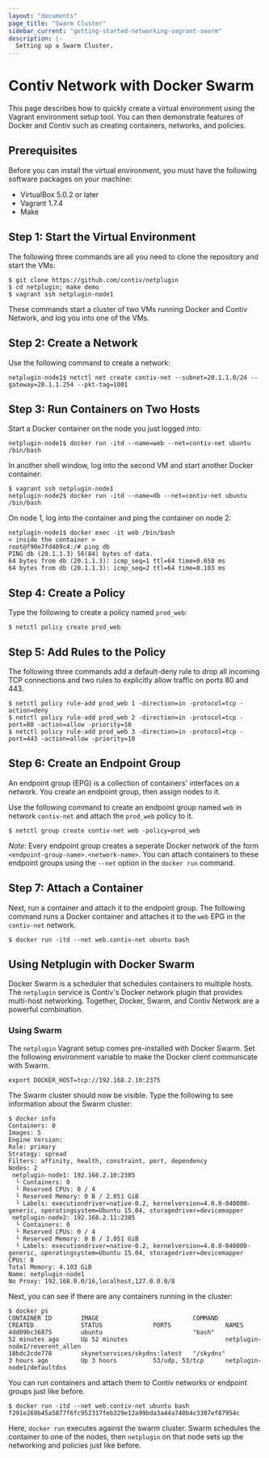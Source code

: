 ```yaml
---
layout: "documents"
page_title: "Swarm Cluster"
sidebar_current: "getting-started-networking-vagrant-swarm"
description: |-
  Setting up a Swarm Cluster.
---
```


# Contiv Network with Docker Swarm

This page describes how to quickly create a virtual environment
using the Vagrant environment setup tool. You can then demonstrate
features of Docker and Contiv such as creating containers,
networks, and policies.

## Prerequisites
Before you can install the virtual environment, you must have the following
software packages on your machine:

- VirtualBox 5.0.2 or later
- Vagrant 1.7.4
- Make

## Step 1: Start the Virtual Environment
The following three commands are all you need to clone the repository and start the VMs:

```
$ git clone https://github.com/contiv/netplugin
$ cd netplugin; make demo
$ vagrant ssh netplugin-node1
```

These commands start a cluster of two VMs running Docker and Contiv Network, and log
you into one of the VMs.

## Step 2: Create a Network
Use the following command to create a network:

```
netplugin-node1$ netctl net create contiv-net --subnet=20.1.1.0/24 --gateway=20.1.1.254 --pkt-tag=1001
```

## Step 3: Run Containers on Two Hosts
Start a Docker container on the node you just logged into:

```
netplugin-node1$ docker run -itd --name=web --net=contiv-net ubuntu /bin/bash
```

In another shell window, log into the second VM and start another Docker container:

```
$ vagrant ssh netplugin-node1
netplugin-node2$ docker run -itd --name=db --net=contiv-net ubuntu /bin/bash
```

On node 1, log into the container and ping the container on node 2:

```
netplugin-node1$ docker exec -it web /bin/bash
< inside the container >
root@f90e7fd409c4:/# ping db
PING db (20.1.1.3) 56(84) bytes of data.
64 bytes from db (20.1.1.3): icmp_seq=1 ttl=64 time=0.658 ms
64 bytes from db (20.1.1.3): icmp_seq=2 ttl=64 time=0.103 ms
```

## Step 4: Create a Policy
Type the following to create a policy named `prod_web`:

```
$ netctl policy create prod_web
```
## Step 5: Add Rules to the Policy
The following three commands add a default-deny rule to drop all incoming TCP
connections and two rules to explicitly allow traffic on ports 80 and 443.

```
$ netctl policy rule-add prod_web 1 -direction=in -protocol=tcp -action=deny
$ netctl policy rule-add prod_web 2 -direction=in -protocol=tcp -port=80 -action=allow -priority=10
$ netctl policy rule-add prod_web 3 -direction=in -protocol=tcp -port=443 -action=allow -priority=10
```
## Step 6: Create an Endpoint Group
An endpoint group (EPG) is a collection of containers' interfaces on a network. You create an endpoint
group, then assign nodes to it.

Use the following command to create an endpoint group named `web` in network `contiv-net` and attach the
`prod_web` policy to it.

```
$ netctl group create contiv-net web -policy=prod_web
```

*Note*: Every endpoint group creates a seperate Docker network of the form `<endpoint-group-name>.<network-name>`.
You can attach containers to these endpoint groups using the `--net` option in the `docker run` command.

## Step 7: Attach a Container
Next, run a container and attach it to the endpoint group.
The following command runs a Docker container and attaches it to the `web` EPG
in the `contiv-net` network.

```
$ docker run -itd --net web.contiv-net ubuntu bash
```

## Using Netplugin with Docker Swarm

Docker Swarm is a scheduler that schedules containers to multiple hosts. The `netplugin` service is Contiv's
Docker network plugin that provides multi-host networking. Together, Docker, Swarm, and Contiv Network are 
a powerful combination.

### Using Swarm
The `netplugin` Vagrant setup comes pre-installed with Docker Swarm.
Set the following environment variable to make the Docker client communicate with Swarm.

```
export DOCKER_HOST=tcp://192.168.2.10:2375
```

The Swarm cluster should now be visible.
Type the following to see information about the Swarm cluster:

```
$ docker info
Containers: 0
Images: 5
Engine Version:
Role: primary
Strategy: spread
Filters: affinity, health, constraint, port, dependency
Nodes: 2
 netplugin-node1: 192.168.2.10:2385
  └ Containers: 0
  └ Reserved CPUs: 0 / 4
  └ Reserved Memory: 0 B / 2.051 GiB
  └ Labels: executiondriver=native-0.2, kernelversion=4.0.0-040000-generic, operatingsystem=Ubuntu 15.04, storagedriver=devicemapper
 netplugin-node2: 192.168.2.11:2385
  └ Containers: 0
  └ Reserved CPUs: 0 / 4
  └ Reserved Memory: 0 B / 2.051 GiB
  └ Labels: executiondriver=native-0.2, kernelversion=4.0.0-040000-generic, operatingsystem=Ubuntu 15.04, storagedriver=devicemapper
CPUs: 8
Total Memory: 4.103 GiB
Name: netplugin-node1
No Proxy: 192.168.0.0/16,localhost,127.0.0.0/8
```

Next, you can see if there are any containers running in the cluster:

```
$ docker ps
CONTAINER ID        IMAGE                          COMMAND             CREATED             STATUS              PORTS               NAMES
4dd09bc36875        ubuntu                         "bash"              52 minutes ago      Up 52 minutes                           netplugin-node1/reverent_allen
18bdc2cde778        skynetservices/skydns:latest   "/skydns"           3 hours ago         Up 3 hours          53/udp, 53/tcp      netplugin-node1/defaultdns

```

You can run containers and attach them to Contiv networks or endpoint groups just like before.

```
$ docker run -itd --net web.contiv-net ubuntu bash
f291e269b45a5877f6fc952317feb329e12a99bda3a44a740b4c3307ef87954c
```
Here, `docker run` executes against the swarm cluster. Swarm schedules the 
container to one of the nodes, then `netplugin` on that node sets up the 
networking and policies just like before.
